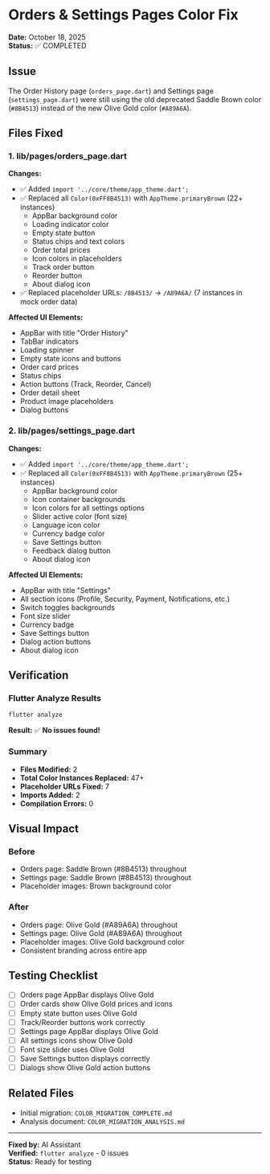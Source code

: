 # Orders & Settings Pages Color Fix

**Date:** October 18, 2025  
**Status:** ✅ COMPLETED

## Issue
The Order History page (`orders_page.dart`) and Settings page (`settings_page.dart`) were still using the old deprecated Saddle Brown color (`#8B4513`) instead of the new Olive Gold color (`#A89A6A`).

## Files Fixed

### 1. lib/pages/orders_page.dart
**Changes:**
- ✅ Added `import '../core/theme/app_theme.dart';`
- ✅ Replaced all `Color(0xFF8B4513)` with `AppTheme.primaryBrown` (22+ instances)
  - AppBar background color
  - Loading indicator color
  - Empty state button
  - Status chips and text colors
  - Order total prices
  - Icon colors in placeholders
  - Track order button
  - Reorder button
  - About dialog icon
- ✅ Replaced placeholder URLs: `/8B4513/` → `/A89A6A/` (7 instances in mock order data)

**Affected UI Elements:**
- AppBar with title "Order History"
- TabBar indicators
- Loading spinner
- Empty state icons and buttons
- Order card prices
- Status chips
- Action buttons (Track, Reorder, Cancel)
- Order detail sheet
- Product image placeholders
- Dialog buttons

### 2. lib/pages/settings_page.dart
**Changes:**
- ✅ Added `import '../core/theme/app_theme.dart';`
- ✅ Replaced all `Color(0xFF8B4513)` with `AppTheme.primaryBrown` (25+ instances)
  - AppBar background color
  - Icon container backgrounds
  - Icon colors for all settings options
  - Slider active color (font size)
  - Language icon color
  - Currency badge color
  - Save Settings button
  - Feedback dialog button
  - About dialog icon

**Affected UI Elements:**
- AppBar with title "Settings"
- All section icons (Profile, Security, Payment, Notifications, etc.)
- Switch toggles backgrounds
- Font size slider
- Currency badge
- Save Settings button
- Dialog action buttons
- About dialog icon

## Verification

### Flutter Analyze Results
```bash
flutter analyze
```
**Result:** ✅ **No issues found!**

### Summary
- **Files Modified:** 2
- **Total Color Instances Replaced:** 47+
- **Placeholder URLs Fixed:** 7
- **Imports Added:** 2
- **Compilation Errors:** 0

## Visual Impact

### Before
- Orders page: Saddle Brown (#8B4513) throughout
- Settings page: Saddle Brown (#8B4513) throughout
- Placeholder images: Brown background color

### After
- Orders page: Olive Gold (#A89A6A) throughout
- Settings page: Olive Gold (#A89A6A) throughout
- Placeholder images: Olive Gold background color
- Consistent branding across entire app

## Testing Checklist

- [ ] Orders page AppBar displays Olive Gold
- [ ] Order cards show Olive Gold prices and icons
- [ ] Empty state button uses Olive Gold
- [ ] Track/Reorder buttons work correctly
- [ ] Settings page AppBar displays Olive Gold
- [ ] All settings icons show Olive Gold
- [ ] Font size slider uses Olive Gold
- [ ] Save Settings button displays correctly
- [ ] Dialogs show Olive Gold action buttons

## Related Files
- Initial migration: `COLOR_MIGRATION_COMPLETE.md`
- Analysis document: `COLOR_MIGRATION_ANALYSIS.md`

---

**Fixed by:** AI Assistant  
**Verified:** `flutter analyze` - 0 issues  
**Status:** Ready for testing
